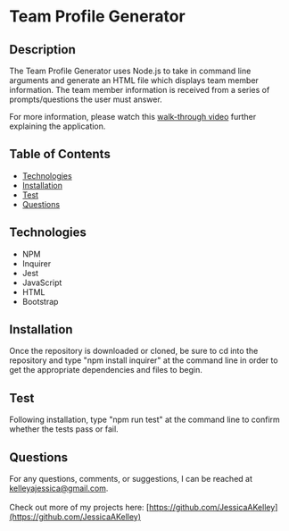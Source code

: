 # Team Profile Generator

## Description
The Team Profile Generator uses Node.js to take in command line arguments and generate an HTML file which displays team member information. The team member information is received from a series of prompts/questions the user must answer.

 For more information, please watch this [walk-through video](https://drive.google.com/file/d/1VlXf5Ftx86wRmImXCpUqDBpwib-HUEQj/view) further explaining the application.

## Table of Contents
* [Technologies](#technologies)
* [Installation](#installation)
* [Test](#test)
* [Questions](#questions)

## Technologies
- NPM
- Inquirer
- Jest
- JavaScript
- HTML
- Bootstrap

## Installation
Once the repository is downloaded or cloned, be sure to cd into the repository and type "npm install inquirer" at the command line in order to get the appropriate dependencies and files to begin.

## Test
Following installation, type "npm run test" at the command line to confirm whether the tests pass or fail.

## Questions
For any questions, comments, or suggestions, I can be reached at kelleyajessica@gmail.com.
<br>
<br>
Check out more of my projects here: [https://github.com/JessicaAKelley](https://github.com/JessicaAKelley)

